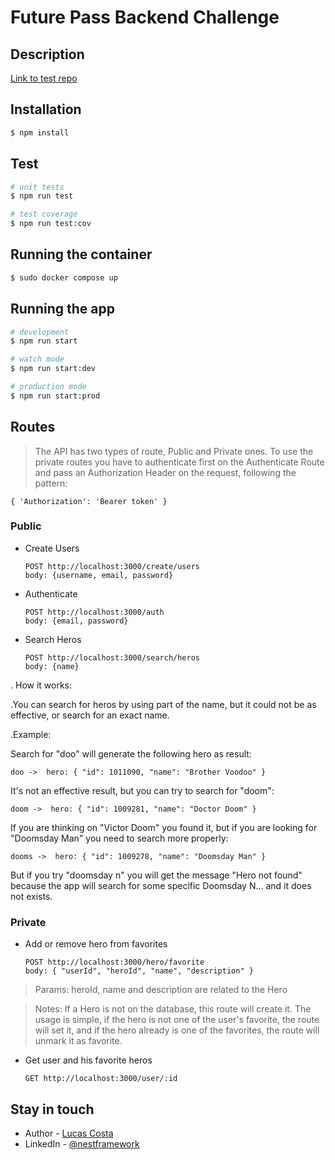 # Future Pass Backend Challenge

## Description

[Link to test repo](https://github.com/holding-fpass/challenge-backend-fpass) 

## Installation

```bash
$ npm install
```

## Test

```bash
# unit tests
$ npm run test

# test coverage
$ npm run test:cov
```

## Running the container

```bash
$ sudo docker compose up
```

## Running the app

```bash
# development
$ npm run start

# watch mode
$ npm run start:dev

# production mode
$ npm run start:prod
```

## Routes
> The API has two types of route, Public and Private ones. To use the private routes you have to authenticate first on the Authenticate Route and pass an Authorization Header on the request, following the pattern:
```
{ 'Authorization': 'Bearer token' }
```

### Public
- Create Users
   ```
  POST http://localhost:3000/create/users
  body: {username, email, password}
  ```

- Authenticate
  ```
  POST http://localhost:3000/auth
  body: {email, password}
  ```

- Search Heros
  ```
  POST http://localhost:3000/search/heros
  body: {name}
  ```
. How it works:

.You can search for heros by using part of the name, but it could not be as effective, or search for an exact name.

.Example:

Search for "doo" will generate the following hero as result:

  ```
doo ->  hero: { "id": 1011090, "name": "Brother Voodoo" }
  ```

It's not an effective result, but you can try to search for "doom":

  ```
doom ->  hero: { "id": 1009281, "name": "Doctor Doom" }
  ```

If you are thinking on "Victor Doom" you found it, but if you are looking for "Doomsday Man" you need to search more properly:

  ```
dooms ->  hero: { "id": 1009278, "name": "Doomsday Man" }
  ```

But if you try "doomsday n" you will get the message "Hero not found" because the app will search for some specific Doomsday N... and it does not exists.

### Private

- Add or remove hero from favorites

  ```
  POST http://localhost:3000/hero/favorite
  body: { "userId", "heroId", "name", "description" }
  ```

> Params: heroId, name and description are related to the Hero

> Notes: If a Hero is not on the database, this route will create it. The usage is simple, if the hero is not one of the user's favorite, the route will set it, and if the hero already is one of the favorites, the route will unmark it as favorite. 

- Get user and his favorite heros

  ```
  GET http://localhost:3000/user/:id
  ```

## Stay in touch

- Author - [Lucas Costa](https://github.com/lucasccosta)
- LinkedIn - [@nestframework]([https://twitter.com/nestframework](https://www.linkedin.com/in/lucasccosta/))

